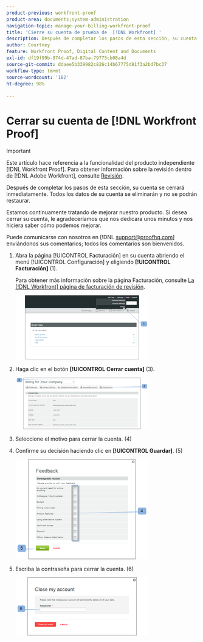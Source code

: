 ```yaml
---
product-previous: workfront-proof
product-area: documents;system-administration
navigation-topic: manage-your-billing-workfront-proof
title: 'Cierre su cuenta de prueba de  [!DNL Workfront] '
description: Después de completar los pasos de esta sección, su cuenta se cerrará inmediatamente. Todos los datos de su cuenta se eliminarán y no se podrán restaurar.
author: Courtney
feature: Workfront Proof, Digital Content and Documents
exl-id: df19f99b-974d-47ad-87ba-79775cb08a4d
source-git-commit: ddaee5b339982c826c14b67775d81f3a2bd7bc37
workflow-type: tm+mt
source-wordcount: '182'
ht-degree: 98%

---
```


# Cerrar su cuenta de [!DNL Workfront Proof]

>[!IMPORTANT]
>
>Este artículo hace referencia a la funcionalidad del producto independiente [!DNL Workfront Proof]. Para obtener información sobre la revisión dentro de [!DNL Adobe Workfront], consulte [Revisión](../../../review-and-approve-work/proofing/proofing.md).

Después de completar los pasos de esta sección, su cuenta se cerrará inmediatamente. Todos los datos de su cuenta se eliminarán y no se podrán restaurar.

Estamos continuamente tratando de mejorar nuestro producto. Si desea cerrar su cuenta, le agradeceríamos que nos dedicara unos minutos y nos hiciera saber cómo podemos mejorar.

Puede comunicarse con nosotros en [!DNL support@proofhq.com] enviándonos sus comentarios; todos los comentarios son bienvenidos.

1. Abra la página [!UICONTROL Facturación] en su cuenta abriendo el menú [!UICONTROL Configuración] y eligiendo **[!UICONTROL Facturación]** (1).

   Para obtener más información sobre la página Facturación, consulte [La [!DNL Workfront] página de facturación de revisión](../../../workfront-proof/wp-billingsettings/manage-your-billing/wp-billing-page.md).

   ![Configuración de facturación](assets/upgradesdowngrades-billing-settings-350x168.png)

1. Haga clic en el botón **[!UICONTROL Cerrar cuenta]** (3).

   ![Billing_-_close_your_account.png](assets/billing---close-your-account-350x135.png)

1. Seleccione el motivo para cerrar la cuenta. (4)
1. Confirme su decisión haciendo clic en **[!UICONTROL Guardar]**. (5)

   ![Close_Account_-_pop-up.png](assets/close-account---pop-up-350x262.png)

1. Escriba la contraseña para cerrar la cuenta. (6)

   ![Close_Account_-_password_pop-up.png](assets/close-account---password-pop-up-350x152.png)
